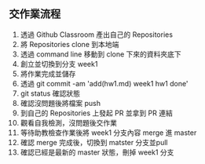 ## 交作業流程

1. 透過 Github Classroom 產出自己的 Repositories  
2. 將 Repositories clone 到本地端
3. 透過 command line 移動到 clone 下來的資料夾底下  
4. 創立並切換到分支 week1
5. 將作業完成並儲存
6. 透過 git commit -am 'add(hw1.md) week1 hw1 done'
7. git status 確認狀態
8. 確認沒問題後將檔案 push
9. 到自己的 Repositories 上發起 PR 並拿到 PR 連結
10. 觀看自我檢測，沒問題後交作業
11. 等待助教檢查作業後將 week1 分支內容 merge 進 master
12. 確認 merge 完成後，切換到 matster 分支並pull
13. 確認已經是最新的 master 狀態，刪掉 week1 分支
